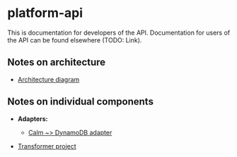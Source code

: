 # platform-api

This is documentation for developers of the API.  Documentation for users
of the API can be found elsewhere (TODO: Link).

## Notes on architecture

*   [Architecture diagram](architecture.md)

## Notes on individual components

*   **Adapters:**
    -   [Calm ~> DynamoDB adapter](../calm_adapter/README.md)

*   [Transformer project](transformer.md)
